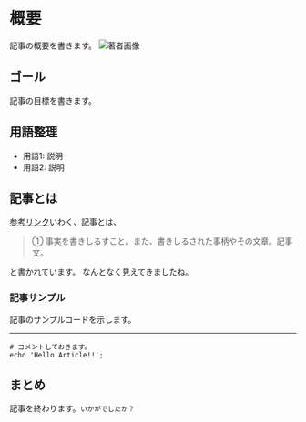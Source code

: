 # 概要

記事の概要を書きます。
![著者画像](https://avatars.githubusercontent.com/u/43694794?v=4)

## ゴール

記事の目標を書きます。

## 用語整理

* 用語1: 説明
* 用語2: 説明

## 記事とは

[参考リンク](https://kotobank.jp/word/%E8%A8%98%E4%BA%8B-11502)いわく、記事とは、

> ① 事実を書きしるすこと。また、書きしるされた事柄やその文章。記事文。

と書かれています。
なんとなく見えてきましたね。

### 記事サンプル

記事のサンプルコードを示します。

---

```
# コメントしておきます。
echo 'Hello Article!!';
```

## まとめ

記事を終わります。`いかがでしたか？`
